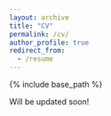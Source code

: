 ```yaml
---
layout: archive
title: "CV"
permalink: /cv/
author_profile: true
redirect_from:
  - /resume
---
```


{% include base_path %}

Will be updated soon!
